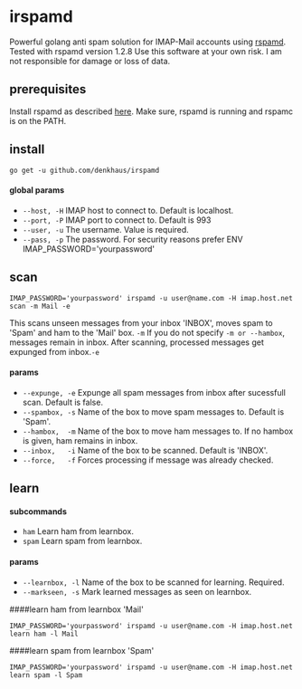 # irspamd
Powerful golang anti spam solution for IMAP-Mail accounts using [rspamd](https://github.com/vstakhov/rspamd).
Tested with rspamd version 1.2.8
Use this software at your own risk. I am not responsible for damage or loss of data.

## prerequisites
Install rspamd as described [here](https://rspamd.com/downloads.html). Make sure,
rspamd is running and rspamc is on the PATH.

## install
```
go get -u github.com/denkhaus/irspamd
```
#### global params
* `--host, -H` IMAP host to connect to. Default is localhost.
* `--port, -P` IMAP port to connect to. Default is 993
* `--user, -u` The username. Value is required.
* `--pass, -p` The password. For security reasons prefer ENV IMAP_PASSWORD='yourpassword'

## scan
```
IMAP_PASSWORD='yourpassword' irspamd -u user@name.com -H imap.host.net scan -m Mail -e
```

This scans unseen messages from your inbox 'INBOX', moves spam to 'Spam' and ham to the 'Mail' box. `-m`
If you do not specify `-m or --hambox`, messages remain in inbox. After scanning, processed messages get expunged from inbox.`-e`

#### params

* `--expunge, -e` Expunge all spam messages from inbox after sucessfull scan. Default is false.
* `--spambox, -s` Name of the box to move spam messages to. Default is 'Spam'.
* `--hambox,  -m` Name of the box to move ham messages to. If no hambox is given, ham remains in inbox.
* `--inbox,   -i` Name of the box to be scanned. Default is 'INBOX'.
* `--force,   -f` Forces processing if message was already checked.

## learn
#### subcommands
* `ham` Learn ham from learnbox.
* `spam` Learn spam from learnbox.

#### params

* `--learnbox, -l` Name of the box to be scanned for learning. Required.
* `--markseen, -s` Mark learned messages as seen on learnbox.

####learn ham from learnbox 'Mail'
```
IMAP_PASSWORD='yourpassword' irspamd -u user@name.com -H imap.host.net learn ham -l Mail
```
####learn spam from learnbox 'Spam'
```
IMAP_PASSWORD='yourpassword' irspamd -u user@name.com -H imap.host.net learn spam -l Spam
```
